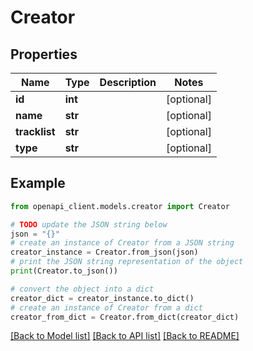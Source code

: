 # Creator


## Properties

Name | Type | Description | Notes
------------ | ------------- | ------------- | -------------
**id** | **int** |  | [optional] 
**name** | **str** |  | [optional] 
**tracklist** | **str** |  | [optional] 
**type** | **str** |  | [optional] 

## Example

```python
from openapi_client.models.creator import Creator

# TODO update the JSON string below
json = "{}"
# create an instance of Creator from a JSON string
creator_instance = Creator.from_json(json)
# print the JSON string representation of the object
print(Creator.to_json())

# convert the object into a dict
creator_dict = creator_instance.to_dict()
# create an instance of Creator from a dict
creator_from_dict = Creator.from_dict(creator_dict)
```
[[Back to Model list]](../README.md#documentation-for-models) [[Back to API list]](../README.md#documentation-for-api-endpoints) [[Back to README]](../README.md)


